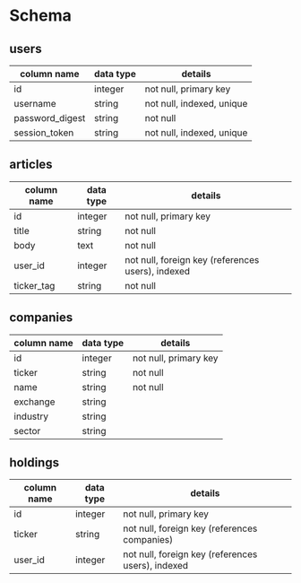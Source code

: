 # Schema

## users
column name     | data type | details
----------------|-----------|-----------------------
id              | integer   | not null, primary key
username        | string    | not null, indexed, unique
password_digest | string    | not null
session_token   | string    | not null, indexed, unique

## articles
column name | data type | details
------------|-----------|-----------------------
id          | integer   | not null, primary key
title       | string    | not null
body        | text      | not null
user_id   | integer   | not null, foreign key (references users), indexed
ticker_tag | string   | not null

## companies
column name | data type | details
------------|-----------|-----------------------
id          | integer    | not null, primary key
ticker      | string    | not null
name        | string    | not null
exchange    | string    |
industry    | string    |
sector      | string    |

## holdings
column name | data type | details
------------|-----------|-----------------------
id          | integer   | not null, primary key
ticker      | string    | not null, foreign key (references companies)
user_id     | integer    | not null, foreign key (references users), indexed
